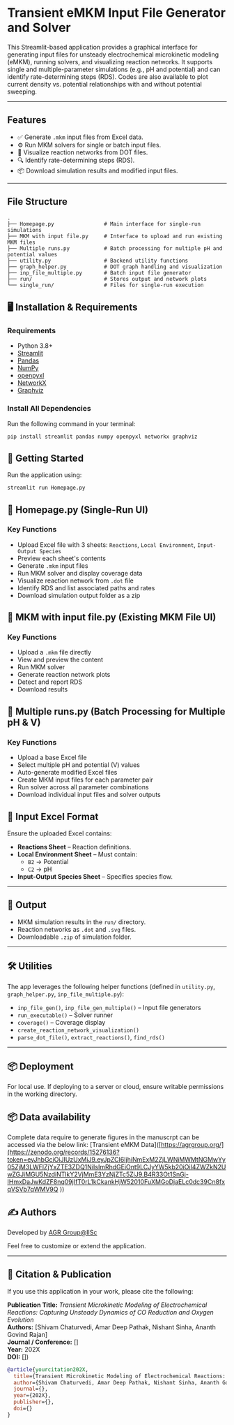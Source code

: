 # Transient eMKM Input File Generator and Solver

This Streamlit-based application provides a graphical interface for generating input files for unsteady electrochemical microkinetic modeling (eMKM), running solvers, and visualizing reaction networks. It supports single and multiple-parameter simulations (e.g., pH and potential) and can identify rate-determining steps (RDS). Codes are also available to plot current density vs. potential relationships with and without potential sweeping.

---

## Features

- ✅ Generate `.mkm` input files from Excel data.
- ⚙️ Run MKM solvers for single or batch input files.
- 🧬 Visualize reaction networks from DOT files.
- 🔍 Identify rate-determining steps (RDS).
- 📦 Download simulation results and modified input files.

---

## File Structure

```text
.
├── Homepage.py                # Main interface for single-run simulations
├── MKM with input file.py     # Interface to upload and run existing MKM files
├── Multiple runs.py           # Batch processing for multiple pH and potential values
├── utility.py                 # Backend utility functions 
├── graph_helper.py            # DOT graph handling and visualization
├── inp_file_multiple.py       # Batch input file generator 
├── run/                       # Stores output and network plots
└── single_run/                # Files for single-run execution

```
## 🖥 Installation & Requirements

### Requirements

- Python 3.8+
- [Streamlit](https://streamlit.io/)
- [Pandas](https://pandas.pydata.org/)
- [NumPy](https://numpy.org/)
- [openpyxl](https://openpyxl.readthedocs.io/)
- [NetworkX](https://networkx.org/)
- [Graphviz](https://graphviz.org/)

### Install All Dependencies

Run the following command in your terminal:

```bash
pip install streamlit pandas numpy openpyxl networkx graphviz
```
## 🚀 Getting Started
Run the application using:
```bash
streamlit run Homepage.py
```
## 📄 Homepage.py (Single-Run UI)

### Key Functions

- Upload Excel file with 3 sheets: `Reactions`, `Local Environment`, `Input-Output Species`
- Preview each sheet's contents
- Generate `.mkm` input files
- Run MKM solver and display coverage data
- Visualize reaction network from `.dot` file
- Identify RDS and list associated paths and rates
- Download simulation output folder as a zip

## 📄  MKM with input file.py (Existing MKM File UI)

### Key Functions

- Upload a `.mkm` file directly
- View and preview the content
- Run MKM solver
- Generate reaction network plots
- Detect and report RDS
- Download results

  
## 📄  Multiple runs.py (Batch Processing for Multiple pH & V)

### Key Functions

- Upload a base Excel file
- Select multiple pH and potential (V) values
- Auto-generate modified Excel files
- Create MKM input files for each parameter pair
- Run solver across all parameter combinations
- Download individual input files and solver outputs


## 📂 Input Excel Format

Ensure the uploaded Excel contains:

- **Reactions Sheet** – Reaction definitions.
- **Local Environment Sheet** – Must contain:
  - `B2` → Potential  
  - `C2` → pH
- **Input-Output Species Sheet** – Specifies species flow.

---

## 🧾 Output
- MKM simulation results in the `run/` directory.
- Reaction networks as `.dot` and `.svg` files.
- Downloadable `.zip` of simulation folder.

---
## 🛠️ Utilities

The app leverages the following helper functions (defined in `utility.py`, `graph_helper.py`, `inp_file_multiple.py`):

- `inp_file_gen()`, `inp_file_gen_multiple()` – Input file generators
- `run_executable()` – Solver runner
- `coverage()` – Coverage display
- `create_reaction_network_visualization()` 
- `parse_dot_file()`, `extract_reactions()`, `find_rds()`

---

## 📦 Deployment

For local use. If deploying to a server or cloud, ensure writable permissions in the working directory.

## 📦 Data availability  
Complete data require to generate figures in the manuscrpt can be accessed via the below link:
[Transient eMKM Data]([https://agrgroup.org/](https://zenodo.org/records/15276136?token=eyJhbGciOiJIUzUxMiJ9.eyJpZCI6IjhiNmExM2ZjLWNiMWMtNGMwYy05ZjM3LWFlZjYxZTE3ZDQ1NiIsImRhdGEiOnt9LCJyYW5kb20iOiI4ZWZkN2UwZGJiMGU5NzdiNTlkY2VjMmE3YzNjZTc5ZiJ9.B4R33Ot1SnGj-IHmxDaJwKdZF8nq09jIfT0rL1kCkankHjW52010FuXMGoDjaELc0dc39Cn8fxqVSVb7qWMV9Q
))

## ✍️ Authors

Developed by [AGR Group@IISc](https://agrgroup.org/)

Feel free to customize or extend the application.

---

## 📄 Citation & Publication

If you use this application in your work, please cite the following:

**Publication Title:** *Transient Microkinetic Modeling of Electrochemical Reactions: Capturing Unsteady Dynamics of CO Reduction and Oxygen Evolution*  
**Authors:** [Shivam Chaturvedi, Amar Deep Pathak, Nishant Sinha, Ananth Govind Rajan]  
**Journal / Conference:** []  
**Year:** 202X  
**DOI:** [])

```bibtex
@article{yourcitation202X,
  title={Transient Microkinetic Modeling of Electrochemical Reactions: Capturing Unsteady Dynamics of CO Reduction and Oxygen Evolution},
  author={Shivam Chaturvedi, Amar Deep Pathak, Nishant Sinha, Ananth Govind Rajan},
  journal={},
  year={202X},
  publisher={},
  doi={}
}

